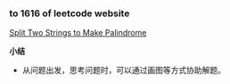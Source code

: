 ### to 1616 of leetcode website

[Split Two Strings to Make Palindrome](https://leetcode-cn.com/problems/split-two-strings-to-make-palindrome/)

**小结**
- 从问题出发，思考问题时，可以通过画图等方式协助解题。